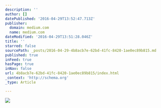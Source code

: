 ```yaml
---
description: ''
author: []
datePublished: '2016-04-29T13:52:47.713Z'
publisher:
  domain: medium.com
  name: medium.com
dateModified: '2016-04-29T13:51:28.046Z'
title: ''
starred: false
sourcePath: _posts/2016-04-29-4b8acb7e-62bd-41fc-8420-1ae0ec89b815.md
published: true
inFeed: true
hasPage: true
inNav: false
url: 4b8acb7e-62bd-41fc-8420-1ae0ec89b815/index.html
_context: 'http://schema.org'
_type: Article

---
```

![](https://cdn-images-1.medium.com/max/800/1*ERntAzhCbQtIiu_DT8aUkA.png)